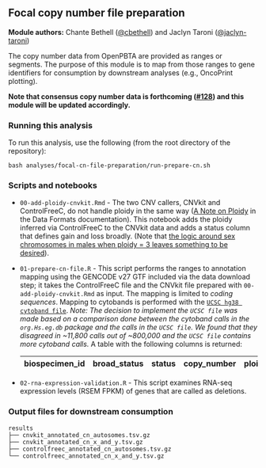 ## Focal copy number file preparation

**Module authors:** Chante Bethell ([@cbethell](https://github.com/cbethell)) and Jaclyn Taroni ([@jaclyn-taroni](https://github.com/jaclyn-taroni))

The copy number data from OpenPBTA are provided as ranges or segments.
The purpose of this module is to map from those ranges to gene identifiers for consumption by downstream analyses (e.g., OncoPrint plotting).

**Note that consensus copy number data is forthcoming ([#128](https://github.com/AlexsLemonade/OpenPBTA-analysis/issues/128)) and this module will be updated accordingly.**

### Running this analysis

To run this analysis, use the following (from the root directory of the repository):

```
bash analyses/focal-cn-file-preparation/run-prepare-cn.sh
```

### Scripts and notebooks

* `00-add-ploidy-cnvkit.Rmd` - The two CNV callers, CNVkit and ControlFreeC, do not handle ploidy in the same way ([A Note on Ploidy](https://github.com/AlexsLemonade/OpenPBTA-analysis/blob/de661fbe740717472fcf01c7d9b74fe1b946aece/doc/data-formats.md#a-note-on-ploidy) in the Data Formats documentation). 
  This notebook adds the ploidy inferred via ControlFreeC to the CNVkit data and adds a status column that defines gain and loss broadly.
  (Note that [the logic around sex chromosomes in males when ploidy = 3 leaves something to be desired](https://github.com/AlexsLemonade/OpenPBTA-analysis/pull/259#discussion_r345354403)).
* `01-prepare-cn-file.R` - This script performs the ranges to annotation mapping using the GENCODE v27 GTF included via the data download step; it takes the ControlFreeC file and the CNVkit file prepared with `00-add-ploidy-cnvkit.Rmd` as input.
  The mapping is limited to _coding sequences_.
  Mapping to cytobands is performed with the [`UCSC hg38 cytoband file`](http://hgdownload.cse.ucsc.edu/goldenpath/hg38/database/cytoBand.txt.gz).
  _Note: The decision to implement the `UCSC file` was made based on a comparison done between the cytoband calls in the `org.Hs.eg.db` package and the calls in the `UCSC file`. We found that they disagreed in ~11,800 calls out of ~800,000 and the `UCSC file` contains more cytoband calls._
  A table with the following columns is returned:
  
  | biospecimen_id | broad_status | status | copy_number | ploidy | ensembl | gene_symbol |
  |----------------|--------------|--------|-------------|--------|---------|-------------|
  
* `02-rna-expression-validation.R` - This script examines RNA-seq expression levels (RSEM FPKM) of genes that are called as deletions.

### Output files for downstream consumption 
  
```
results
├── cnvkit_annotated_cn_autosomes.tsv.gz
├── cnvkit_annotated_cn_x_and_y.tsv.gz
├── controlfreec_annotated_cn_autosomes.tsv.gz
└── controlfreec_annotated_cn_x_and_y.tsv.gz
```